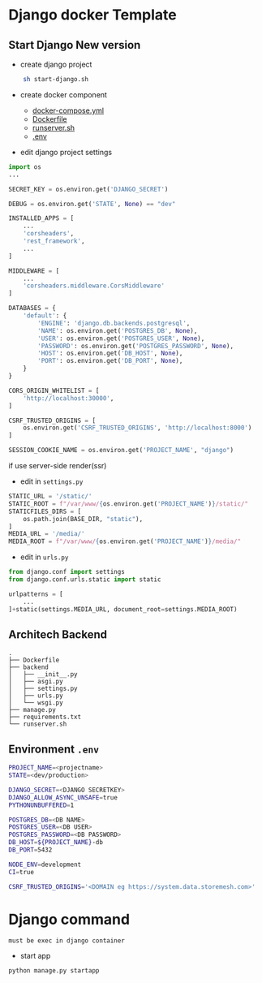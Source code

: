 # Django docker Template
## Start Django New version
- create django project
```bash
    sh start-django.sh
```
- create docker component
    - <a href="docker-compose.yml"> docker-compose.yml </a>
    - <a href="backend/Dockerfile"> Dockerfile </a>
    - <a href="backend/runserver.sh"> runserver.sh </a>
    - <a href=".env"> .env </a>

- edit django project settings

```python
import os
...

SECRET_KEY = os.environ.get('DJANGO_SECRET')

DEBUG = os.environ.get('STATE', None) == "dev"

INSTALLED_APPS = [
    ...
    'corsheaders',
    'rest_framework',
    ...
]

MIDDLEWARE = [
    ...
    'corsheaders.middleware.CorsMiddleware'
]

DATABASES = {
    'default': {
        'ENGINE': 'django.db.backends.postgresql',
        'NAME': os.environ.get('POSTGRES_DB', None),
        'USER': os.environ.get('POSTGRES_USER', None),
        'PASSWORD': os.environ.get('POSTGRES_PASSWORD', None),
        'HOST': os.environ.get('DB_HOST', None),
        'PORT': os.environ.get('DB_PORT', None),
    }
}

CORS_ORIGIN_WHITELIST = [
    'http://localhost:30000',
]

CSRF_TRUSTED_ORIGINS = [
    os.environ.get('CSRF_TRUSTED_ORIGINS', 'http://localhost:8000')
]

SESSION_COOKIE_NAME = os.environ.get('PROJECT_NAME', "django")
```

if use server-side render(ssr)
- edit in ```settings.py```
```python
STATIC_URL = '/static/'
STATIC_ROOT = f"/var/www/{os.environ.get('PROJECT_NAME')}/static/"
STATICFILES_DIRS = [
    os.path.join(BASE_DIR, "static"),
]
MEDIA_URL = '/media/'
MEDIA_ROOT = f"/var/www/{os.environ.get('PROJECT_NAME')}/media/"
```
- edit in ```urls.py```
```python
from django.conf import settings
from django.conf.urls.static import static

urlpatterns = [
    ...
]+static(settings.MEDIA_URL, document_root=settings.MEDIA_ROOT)
```
## Architech Backend

```
.
├── Dockerfile
├── backend
│   ├── __init__.py
│   ├── asgi.py
│   ├── settings.py
│   ├── urls.py
│   └── wsgi.py
├── manage.py
├── requirements.txt
└── runserver.sh
```

## Environment ```.env```

```bash
PROJECT_NAME=<projectname>
STATE=<dev/production>

DJANGO_SECRET=<DJANGO SECRETKEY>
DJANGO_ALLOW_ASYNC_UNSAFE=true
PYTHONUNBUFFERED=1

POSTGRES_DB=<DB NAME>
POSTGRES_USER=<DB USER>
POSTGRES_PASSWORD=<DB PASSWORD>
DB_HOST=${PROJECT_NAME}-db
DB_PORT=5432

NODE_ENV=development
CI=true

CSRF_TRUSTED_ORIGINS='<DOMAIN eg https://system.data.storemesh.com>'
```

# Django command
```must be exec in django container```
- start app
```sh
python manage.py startapp 
```